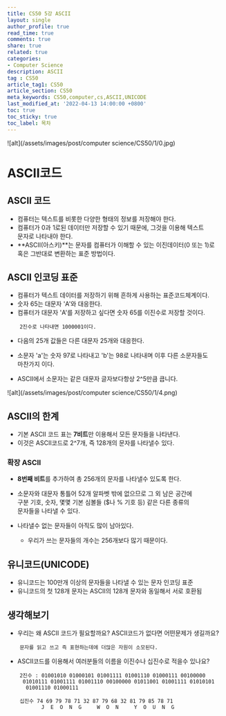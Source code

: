 ```yaml
---
title: CS50 5강 ASCII
layout: single
author_profile: true
read_time: true
comments: true
share: true
related: true
categories:
- Computer Science
description: ASCII
tag : CS50
article_tag1: CS50
article_section: CS50
meta_keywords: CS50,computer,cs,ASCII,UNICODE
last_modified_at: '2022-04-13 14:00:00 +0800'
toc: true
toc_sticky: true
toc_label: 목차
---
```


![alt](/assets/images/post/computer science/CS50/1/0.jpg)

ASCII코드
==========

## ASCII 코드

* 컴퓨터는 텍스트를 비롯한 다양한 형태의 정보를 저장해야 한다.
* 컴퓨터가 0과 1로된 데이터만 저장할 수 있기 때문에, 그것을 이용해 텍스트  
  문자로 나타내야 한다.
* **ASCII(아스키)**는 문자를 컴퓨터가 이해할 수 있는 이진데이터(0 또는 1)로  
  혹은 그반대로 변환하는 표준 방법이다.

## ASCII 인코딩 표준

* 컴퓨터가 텍스트 데이터를 저장하기 위해 흔하게 사용하는 표준코드체계이다.
* 숫자 65는 대문자 'A'와 대응한다. 
* 컴퓨터가 대문자 'A'를 저장하고 싶다면 숫자 65를 이진수로 저장할 것이다.

```
    2진수로 나타내면 1000001이다.
```

* 다음의 25개 값들은 다른 대문자 25개와 대응한다.
* 소문자 'a'는 숫자 97로 나타내고 'b'는 98로 나타내며 이후 다른 소문자들도  
  마찬가지 이다.

* ASCII에서 소문자는 같은 대문자 글자보다항상 2^5만큼 큽니다.

![alt](/assets/images/post/computer science/CS50/1/4.png)

## ASCII의 한계

* 기본 ASCII 코드 표는 **7비트**만 이용해서 모든 문자들을 나타낸다.
* 이것은 ASCII코드로 2^7개, 즉 128개의 문자를 나타낼수 있다.

### 확장 ASCII

* **8번째 비트**를 추가하여 총 256개의 문자를 나타낼수 있도록 한다.
* 소문자와 대문자 통틀어 52개 알파벳 밖에 없으므로 그 외 남은 공간에  
  구분 기호, 숫자, 몇몇 기본 심볼들 ($나 % 기호 등) 같은 다른 종류의    
  문자들을 나타낼 수 있다.

* 나타낼수 없는 문자들이 아직도 많이 남아있다. 
    * 우리가 쓰는 문자들의 개수는 256개보다 많기 때문이다.

## 유니코드(UNICODE)
* 유니코드는 100만개 이상의 문자들을 나타낼 수 있는 문자 인코딩 표준
* 유니코드의 첫 128개 문자는 ASCII의 128개 문자와 동일해서 서로 호환됨

## 생각해보기

* 우리는 왜 ASCII 코드가 필요할까요? ASCII코드가 없다면 어떤문제가 생길까요?

```
    문자를 읽고 쓰고 즉 표현하는데에 더많은 자원이 소모된다.
```

* ASCII코드를 이용해서 여러분들의 이름을 이진수나 십진수로 적을수 있나요?

```
    2진수 : 01001010 01000101 01001111 01001110 01000111 00100000
     01010111 01001111 01001110 00100000 01011001 01001111 01010101
      01001110 01000111 

    십진수 74 69 79 78 71 32 87 79 68 32 81 79 85 78 71
           J  E  O  N  G     W  O  N     Y  O  U  N  G
```
